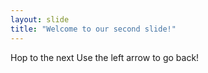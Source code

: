 ```yaml
---
layout: slide
title: "Welcome to our second slide!"
---
```

Hop to the next
Use the left arrow to go back!
